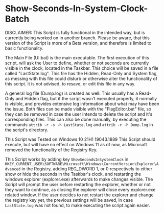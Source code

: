 # Show-Seconds-In-System-Clock-Batch

DISCLAIMER:
This Script is fully functional in the intended way, but is currently being worked on in another branch.
Please be aware, that this version of the Script is more of a Beta version, and therefore is limited to basic functionality.

The Main File (UI.bat) is the main executable.
The first execution of this script, will ask the User to define, whether or not seconds are currently visible in the clock, located in the Taskbar.
This choice will be saved in a file called "LastState.log". This file has the Hidden, Read-Only and System flag, as messing with this file could disturb or otherwise alter the functionality of this script. It is not advised, to resave, or edit this file in any way.

A general log file (Dump.log) is created as well. This usually has a Read-Only and Hidden flag, but if the script wasn't executed properly, it normally is visible, and provides extensive log information about what may have been the issue. Both files can be made visible with the "FlagEditor.bat" file, so they can be removed in case the user intends to delete the script and it's corresponding files. This can also be done manually, by executing the commands `attrib -r -s -h LastState.log` and `attrib -r -h Dump.log` in the script's directory.

This Script was Tested on Windows 10 21H1 19043.1889
This Script should execute, but will have no effect on Windows 11 as of now, as Microsoft removed the functionality of the Registry Key.

This Script works by adding key `ShowSecondsInSystemClock` in `HKEY_CURRENT_USER\SOFTWARE\Microsoft\Windows\CurrentVersion\Explorer\Advanced` in the Registry, adding REG_DWORD 1, or 0 respectively to either show or hide the seconds in the Taskbar's clock, and restarting the windows explorer (explorer.exe) afterwards to make changes visible.
The Script will prompt the user before restarting the explorer, whether or not they want to continue, as closing the explorer will close every explorer.exe related window. If the user decides to not restart the explorer and change the registry key yet, the previous settings will be saved, in case `LastState.log` was not found, to make executing the script again easier.
